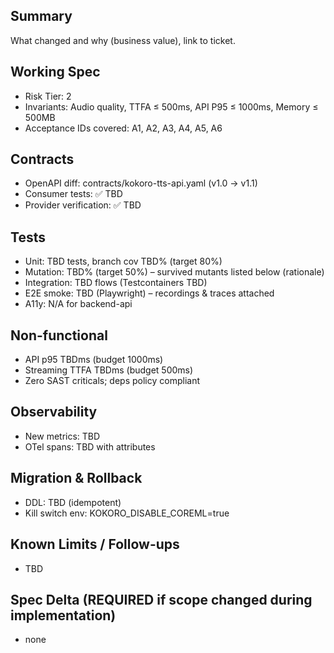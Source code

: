 ## Summary

What changed and why (business value), link to ticket.

## Working Spec

- Risk Tier: 2
- Invariants: Audio quality, TTFA ≤ 500ms, API P95 ≤ 1000ms, Memory ≤ 500MB
- Acceptance IDs covered: A1, A2, A3, A4, A5, A6

## Contracts

- OpenAPI diff: contracts/kokoro-tts-api.yaml (v1.0 → v1.1)
- Consumer tests: ✅ TBD
- Provider verification: ✅ TBD

## Tests

- Unit: TBD tests, branch cov TBD% (target 80%)
- Mutation: TBD% (target 50%) – survived mutants listed below (rationale)
- Integration: TBD flows (Testcontainers TBD)
- E2E smoke: TBD (Playwright) – recordings & traces attached
- A11y: N/A for backend-api

## Non-functional

- API p95 TBDms (budget 1000ms)
- Streaming TTFA TBDms (budget 500ms)
- Zero SAST criticals; deps policy compliant

## Observability

- New metrics: TBD
- OTel spans: TBD with attributes

## Migration & Rollback

- DDL: TBD (idempotent)
- Kill switch env: KOKORO_DISABLE_COREML=true

## Known Limits / Follow-ups

- TBD

## Spec Delta (REQUIRED if scope changed during implementation)

<!-- Describe any changes made to scope.in/out, invariants, acceptance. Link to commit updating .caws/working-spec.yaml. -->

- none
